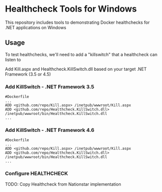 # Healthcheck Tools for Windows
This repository includes tools to demonstrating Docker healthchecks for .NET applications on Windows

## Usage
To test healthchecks, we'll need to add a "killswitch" that a healthcheck can listen to

Add Kill.aspx and Healthcheck.KillSwitch.dll based on your target .NET Framework (3.5 or 4.5)
### Add KillSwitch - .NET Framework 3.5
```
#Dockerfile
...
ADD <github.com/repo/Kill.aspx> /inetpub/wwwroot/Kill.aspx
ADD <github.com/repo/Healthcheck.KillSwitch.dll> /inetpub/wwwroot/bin/Healthcheck.KillSwitch.dll
...
```

### Add KillSwitch - .NET Framework 4.6
```
#Dockerfile
...
ADD <github.com/repo/Kill.aspx> /inetpub/wwwroot/Kill.aspx
ADD <github.com/repo/Healthcheck.KillSwitch.dll> /inetpub/wwwroot/bin/Healthcheck.KillSwitch.dll
...
```

### Configure HEALTHCHECK
TODO: Copy Healthcheck from Nationstar implementation
```

```